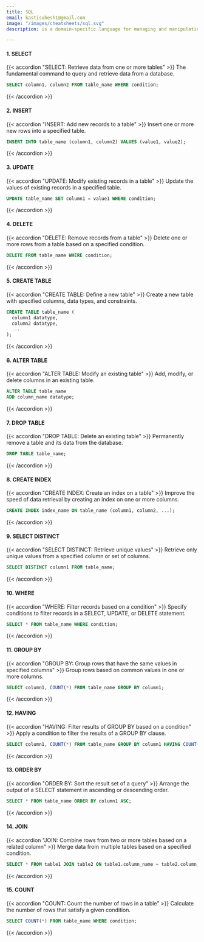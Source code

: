 ```yaml
---
title: SQL
email: kastisuhesh1@gmail.com
image: "/images/cheatsheets/sql.svg"
description: is a domain-specific language for managing and manipulating relational databases.

---
```


#### 1. SELECT
   {{< accordion "SELECT: Retrieve data from one or more tables" >}}
   The fundamental command to query and retrieve data from a database.
   <br>
   ```sql
   SELECT column1, column2 FROM table_name WHERE condition;
   ```
   {{< /accordion >}}

#### 2. INSERT
   {{< accordion "INSERT: Add new records to a table" >}}
   Insert one or more new rows into a specified table.
   <br>
   ```sql
   INSERT INTO table_name (column1, column2) VALUES (value1, value2);
   ```
   {{< /accordion >}}

#### 3. UPDATE
   {{< accordion "UPDATE: Modify existing records in a table" >}}
   Update the values of existing records in a specified table.
   <br>
   ```sql
   UPDATE table_name SET column1 = value1 WHERE condition;
   ```
   {{< /accordion >}}

#### 4. DELETE
   {{< accordion "DELETE: Remove records from a table" >}}
   Delete one or more rows from a table based on a specified condition.
   <br>
   ```sql
   DELETE FROM table_name WHERE condition;
   ```
   {{< /accordion >}}

#### 5. CREATE TABLE
   {{< accordion "CREATE TABLE: Define a new table" >}}
   Create a new table with specified columns, data types, and constraints.
   <br>
   ```sql
   CREATE TABLE table_name (
     column1 datatype,
     column2 datatype,
     ...
   );
   ```
   {{< /accordion >}}

#### 6. ALTER TABLE
   {{< accordion "ALTER TABLE: Modify an existing table" >}}
   Add, modify, or delete columns in an existing table.
   <br>
   ```sql
   ALTER TABLE table_name
   ADD column_name datatype;
   ```
   {{< /accordion >}}

#### 7. DROP TABLE
   {{< accordion "DROP TABLE: Delete an existing table" >}}
   Permanently remove a table and its data from the database.
   <br>
   ```sql
   DROP TABLE table_name;
   ```
   {{< /accordion >}}

#### 8. CREATE INDEX
   {{< accordion "CREATE INDEX: Create an index on a table" >}}
   Improve the speed of data retrieval by creating an index on one or more columns.
   <br>
   ```sql
   CREATE INDEX index_name ON table_name (column1, column2, ...);
   ```
   {{< /accordion >}}

#### 9. SELECT DISTINCT
   {{< accordion "SELECT DISTINCT: Retrieve unique values" >}}
   Retrieve only unique values from a specified column or set of columns.
   <br>
   ```sql
   SELECT DISTINCT column1 FROM table_name;
   ```
   {{< /accordion >}}

#### 10. WHERE
   {{< accordion "WHERE: Filter records based on a condition" >}}
   Specify conditions to filter records in a SELECT, UPDATE, or DELETE statement.
   <br>
   ```sql
   SELECT * FROM table_name WHERE condition;
   ```
   {{< /accordion >}}

#### 11. GROUP BY
   {{< accordion "GROUP BY: Group rows that have the same values in specified columns" >}}
   Group rows based on common values in one or more columns.
   <br>
   ```sql
   SELECT column1, COUNT(*) FROM table_name GROUP BY column1;
   ```
   {{< /accordion >}}

#### 12. HAVING
   {{< accordion "HAVING: Filter results of GROUP BY based on a condition" >}}
   Apply a condition to filter the results of a GROUP BY clause.
   <br>
   ```sql
   SELECT column1, COUNT(*) FROM table_name GROUP BY column1 HAVING COUNT(*) > 1;
   ```
   {{< /accordion >}}

#### 13. ORDER BY
   {{< accordion "ORDER BY: Sort the result set of a query" >}}
   Arrange the output of a SELECT statement in ascending or descending order.
   <br>
   ```sql
   SELECT * FROM table_name ORDER BY column1 ASC;
   ```
   {{< /accordion >}}

#### 14. JOIN
   {{< accordion "JOIN: Combine rows from two or more tables based on a related column" >}}
   Merge data from multiple tables based on a specified condition.
   <br>
   ```sql
   SELECT * FROM table1 JOIN table2 ON table1.column_name = table2.column_name;
   ```
   {{< /accordion >}}

#### 15. COUNT
   {{< accordion "COUNT: Count the number of rows in a table" >}}
   Calculate the number of rows that satisfy a given condition.
   <br>
   ```sql
   SELECT COUNT(*) FROM table_name WHERE condition;
   ```
   {{< /accordion >}}
